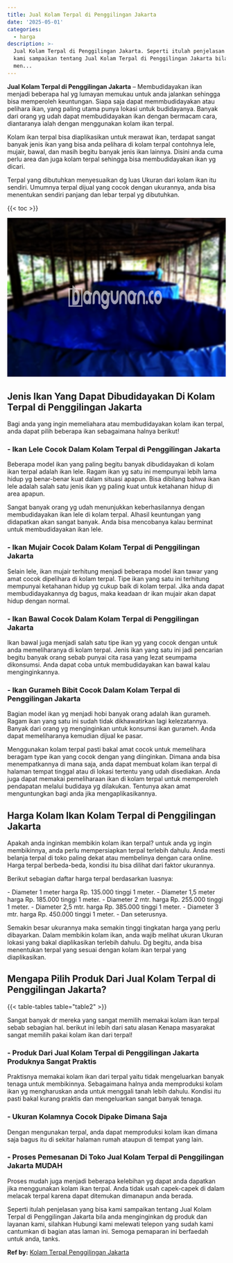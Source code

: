 ```yaml
---
title: Jual Kolam Terpal di Penggilingan Jakarta
date: '2025-05-01'
categories:
  - harga
description: >-
  Jual Kolam Terpal di Penggilingan Jakarta. Seperti itulah penjelasan yang bisa
  kami sampaikan tentang Jual Kolam Terpal di Penggilingan Jakarta bila anda
  men...
---
```


**Jual Kolam Terpal di Penggilingan Jakarta** – Membudidayakan ikan menjadi beberapa hal yg lumayan memukau untuk anda jalankan sehingga bisa memperoleh keuntungan. Siapa saja dapat memmbudidayakan atau pelihara ikan, yang paling utama punya lokasi untuk budidayanya. Banyak dari orang yg udah dapat membudidayakan ikan dengan bermacam cara, diantaranya ialah dengan menggunakan kolam ikan terpal.

Kolam ikan terpal bisa diaplikasikan untuk merawat ikan, terdapat sangat banyak jenis ikan yang bisa anda pelihara di kolam terpal contohnya lele, mujair, bawal, dan masih begitu banyak jenis ikan lainnya. Disini anda cuma perlu area dan juga kolam terpal sehingga bisa membudidayakan ikan yg dicari.

Terpal yang dibutuhkan menyesuaikan dg luas Ukuran dari kolam ikan itu sendiri. Umumnya terpal dijual yang cocok dengan ukurannya, anda bisa menentukan sendiri panjang dan lebar terpal yg dibutuhkan.

{{< toc >}}

![Jual Kolam Terpal di Penggilingan Jakarta](/images/jual-kolam-terpal-62.png)

## Jenis Ikan Yang Dapat Dibudidayakan Di Kolam Terpal di Penggilingan Jakarta

Bagi anda yang ingin memeliahara atau membudidayakan kolam ikan terpal, anda dapat pilih beberapa ikan sebagaimana halnya berikut!

### \- Ikan Lele Cocok Dalam Kolam Terpal di Penggilingan Jakarta

Beberapa model ikan yang paling begitu banyak dibudidayakan di kolam ikan terpal adalah ikan lele. Ragam ikan yg satu ini mempunyai lebih lama hidup yg benar-benar kuat dalam situasi apapun. Bisa dibilang bahwa ikan lele adalah salah satu jenis ikan yg paling kuat untuk ketahanan hidup di area apapun.

Sangat banyak orang yg udah menunjukkan keberhasilannya dengan membudidayakan ikan lele di kolam terpal. Alhasil keuntungan yang didapatkan akan sangat banyak. Anda bisa mencobanya kalau berminat untuk membudidayakan ikan lele.

### \- Ikan Mujair Cocok Dalam Kolam Terpal di Penggilingan Jakarta

Selain lele, ikan mujair terhitung menjadi beberapa model ikan tawar yang amat cocok dipelihara di kolam terpal. Tipe ikan yang satu ini terhitung mempunyai ketahanan hidup yg cukup baik di kolam terpal. Jika anda dapat membudidayakannya dg bagus, maka keadaan dr ikan mujair akan dapat hidup dengan normal.

### \- Ikan Bawal Cocok Dalam Kolam Terpal di Penggilingan Jakarta

Ikan bawal juga menjadi salah satu tipe ikan yg yang cocok dengan untuk anda memeliharanya di kolam terpal. Jenis ikan yang satu ini jadi pencarian begitu banyak orang sebab punyai cita rasa yang lezat seumpama dikonsumsi. Anda dapat coba untuk membudidayakan kan bawal kalau menginginkannya.

### \- Ikan Gurameh Bibit Cocok Dalam Kolam Terpal di Penggilingan Jakarta

Bagian model ikan yg menjadi hobi banyak orang adalah ikan gurameh. Ragam ikan yang satu ini sudah tidak dikhawatirkan lagi kelezatannya. Banyak dari orang yg menginginkan untuk konsumsi ikan gurameh. Anda dapat memeliharanya kemudian dijual ke pasar.

Menggunakan kolam terpal pasti bakal amat cocok untuk memelihara beragam type ikan yang cocok dengan yang diinginkan. Dimana anda bisa menempatkannya di mana saja, anda dapat membuat kolam ikan terpal di halaman tempat tinggal atau di lokasi tertentu yang udah disediakan. Anda juga dapat memakai pemeliharaan ikan di kolam terpal untuk memperoleh pendapatan melalui budidaya yg dilakukan. Tentunya akan amat menguntungkan bagi anda jika mengaplikasikannya.

## Harga Kolam Ikan Kolam Terpal di Penggilingan Jakarta

Apakah anda inginkan membikin kolam ikan terpal? untuk anda yg ingin membikinnya, anda perlu mempersiapkan terpal terlebih dahulu. Anda mesti belanja terpal di toko paling dekat atau membelinya dengan cara online. Harga terpal berbeda-beda, kondisi itu bisa dilihat dari faktor ukurannya.

Berikut sebagian daftar harga terpal berdasarkan luasnya:

\- Diameter 1 meter harga Rp. 135.000 tinggi 1 meter. - Diameter 1,5 meter harga Rp. 185.000 tinggi 1 meter. - Diameter 2 mtr. harga Rp. 255.000 tinggi 1 meter. - Diameter 2,5 mtr. harga Rp. 385.000 tinggi 1 meter. - Diameter 3 mtr. harga Rp. 450.000 tinggi 1 meter. - Dan seterusnya.

Semakin besar ukurannya maka semakin tinggi tingkatan harga yang perlu dibayarkan. Dalam membikin kolam ikan, anda wajib melihat ukuran Ukuran lokasi yang bakal diaplikasikan terlebih dahulu. Dg begitu, anda bisa menentukan terpal yang sesuai dengan kolam ikan terpal yang diaplikasikan.

## Mengapa Pilih Produk Dari Jual Kolam Terpal di Penggilingan Jakarta?

{{< table-tables table="table2" >}}

Sangat banyak dr mereka yang sangat memilih memakai kolam ikan terpal sebab sebagian hal. berikut ini lebih dari satu alasan Kenapa masyarakat sangat memilih pakai kolam ikan dari terpal!

### \- Produk Dari Jual Kolam Terpal di Penggilingan Jakarta Produknya Sangat Praktis

Praktisnya memakai kolam ikan dari terpal yaitu tidak mengeluarkan banyak tenaga untuk membikinnya. Sebagaimana halnya anda memproduksi kolam ikan yg mengharuskan anda untuk menggali tanah lebih dahulu. Kondisi itu pasti bakal kurang praktis dan mengeluarkan sangat banyak tenaga.

### \- Ukuran Kolamnya Cocok Dipake Dimana Saja

Dengan mengunakan terpal, anda dapat memproduksi kolam ikan dimana saja bagus itu di sekitar halaman rumah ataupun di tempat yang lain.

### \- Proses Pemesanan Di Toko Jual Kolam Terpal di Penggilingan Jakarta MUDAH

Proses mudah juga menjadi beberapa kelebihan yg dapat anda dapatkan jika menggunakan kolam ikan terpal. Anda tidak usah capek-capek di dalam melacak terpal karena dapat ditemukan dimanapun anda berada.

Seperti itulah penjelasan yang bisa kami sampaikan tentang Jual Kolam Terpal di Penggilingan Jakarta bila anda menginginkan dg produk dan layanan kami, silahkan Hubungi kami melewati telepon yang sudah kami cantumkan di bagian atas laman ini. Semoga pemaparan ini berfaedah untuk anda, tanks.

**Ref by:** [Kolam Terpal Penggilingan Jakarta](https://id.wikipedia.org/wiki/Kolam)
